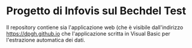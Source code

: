 # Progetto di Infovis sul Bechdel Test
Il repository contiene sia l'applicazione web (che è visibile dall'indirizzo <a href="https://dpgh.github.io">https://dpgh.github.io</a> che l'applicazione scritta in Visual Basic per l'estrazione automatica dei dati.
